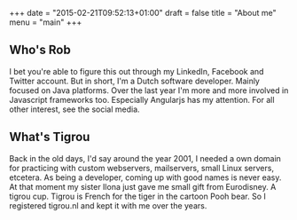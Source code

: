 +++
date = "2015-02-21T09:52:13+01:00"
draft = false
title = "About me"
menu = "main"
+++

## Who's Rob
I bet you're able to figure this out through my LinkedIn, Facebook and Twitter account. But in short, I'm a Dutch software developer. Mainly focused on Java platforms. Over the last year I'm more and more involved in Javascript frameworks too. Especially Angularjs has my attention. For all other interest, see the social media.

## What's Tigrou
Back in the old days, I'd say around the year 2001, I needed a own domain for practicing with custom webservers, mailservers, small Linux servers, etcetera. As being a developer, coming up with good names is never easy. At that moment my sister Ilona just gave me small gift from Eurodisney. A tigrou cup. Tigrou is French for the tiger in the cartoon Pooh bear. So I registered tigrou.nl and kept it with me over the years.